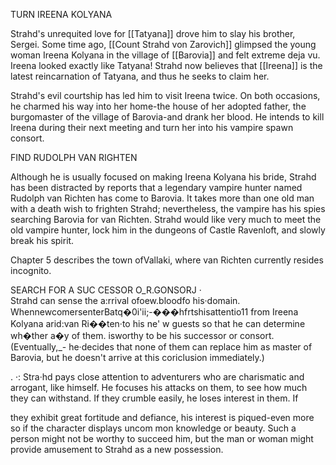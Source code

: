 TURN IREENA KOLYANA

Strahd's unrequited love for [[Tatyana]] drove him to slay his brother, Sergei. Some time ago, [[Count Strahd von Zarovich]] glimpsed the young woman Ireena Kolyana in the village of [[Barovia]] and felt extreme deja vu. Ireena looked exactly like Tatyana! Strahd now believes that [[Ireena]] is the latest reincarnation of Tatyana, and thus he seeks to claim her.

Strahd's evil courtship has led him to visit Ireena twice. On both occasions, he charmed his way into her home-the house of her adopted father, the burgomaster of the village of Barovia-and drank her blood. He intends to kill Ireena during their next meeting and turn her into his vampire spawn consort.

FIND RUDOLPH VAN RIGHTEN

Although he is usually focused on making Ireena Kolyana his bride, Strahd has been distracted by reports that a legendary vampire hunter named Rudolph van Richten has come to Barovia. It takes more than one old man with a death wish to frighten Strahd; nevertheless, the vampire has his spies searching Barovia for van Richten. Strahd would like very much to meet the old vampire hunter, lock him in the dungeons of Castle Ravenloft, and slowly break his spirit.

Chapter 5 describes the town ofVallaki, where van Richten currently resides incognito.

SEARCH FOR A SUC CESSOR O_R.GONSORJ ·  
Strahd can sense the a:rrival ofoew.bloodfo his·domain. WhennewcomersenterBatq�0i'ii;-���hfrtshisattentio11 from Ireena Kolyana arid:van Ri��ten·to his ne' w guests so that he can determine wh�ther a�y of them. isworthy to be his successor or consort. (Eventually,_- he·decides that none of them can replace him as master of Barovia, but he doesn't arrive at this coriclusion immediately.)

. ·: Stra·hd pays close attention to adventurers who are charismatic and arrogant, like himself. He focuses his attacks on them, to see how much they can withstand. If they crumble easily, he loses interest in them. If

they exhibit great fortitude and defiance, his interest is piqued-even more so if the character displays uncom­ mon knowledge or beauty. Such a person might not be worthy to succeed him, but the man or woman might provide amusement to Strahd as a new possession.


